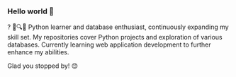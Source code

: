### Hello world 👋

?
🐍🔍🌐
Python learner and database enthusiast, continuously expanding my skill set. 
My repositories cover Python projects and exploration of various databases. 
Currently learning web application development to further enhance my abilities. 

Glad you stopped by! 😊

